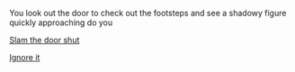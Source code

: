 You look out the door to check out the footsteps and see a shadowy figure quickly approaching do you

[Slam the door shut](close.md)

[Ignore it](open.md)

